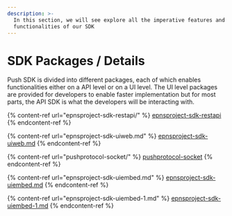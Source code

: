 ```yaml
---
description: >-
  In this section, we will see explore all the imperative features and
  functionalities of our SDK
---
```


# SDK Packages / Details

Push SDK is divided into different packages, each of which enables functionalities either on a API level or on a UI level. The UI level packages are provided for developers to enable faster implementation but for most parts, the API SDK is what the developers will be interacting with.

{% content-ref url="epnsproject-sdk-restapi/" %}
[epnsproject-sdk-restapi](epnsproject-sdk-restapi/)
{% endcontent-ref %}

{% content-ref url="epnsproject-sdk-uiweb.md" %}
[epnsproject-sdk-uiweb.md](epnsproject-sdk-uiweb.md)
{% endcontent-ref %}

{% content-ref url="pushprotocol-socket/" %}
[pushprotocol-socket](pushprotocol-socket/)
{% endcontent-ref %}

{% content-ref url="epnsproject-sdk-uiembed.md" %}
[epnsproject-sdk-uiembed.md](epnsproject-sdk-uiembed.md)
{% endcontent-ref %}

{% content-ref url="epnsproject-sdk-uiembed-1.md" %}
[epnsproject-sdk-uiembed-1.md](epnsproject-sdk-uiembed-1.md)
{% endcontent-ref %}

&#x20;
